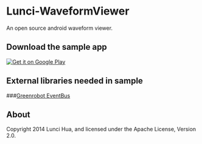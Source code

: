 # Lunci-WaveformViewer
An open source android waveform viewer.

## Download the sample app
[![Get it on Google Play](https://developer.android.com/images/brand/en_generic_rgb_wo_60.png)](https://play.google.com/store/apps/details?id=org.lunci.lunci_waveform_example)

## External libraries needed in sample
###[Greenrobot EventBus](https://github.com/greenrobot/EventBus)

## About
Copyright 2014 Lunci Hua, and licensed under the Apache License, Version 2.0.
